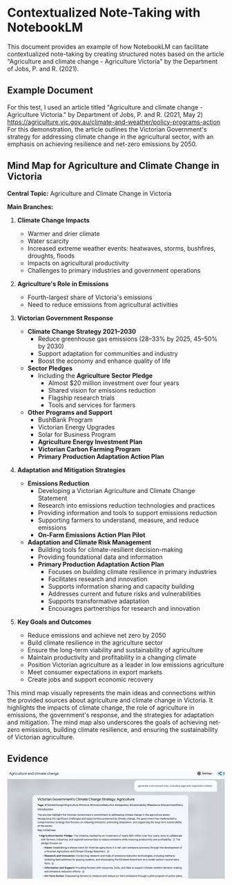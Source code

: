# Contextualized Note-Taking with NotebookLM

This document provides an example of how NotebookLM can facilitate contextualized note-taking by creating structured notes based on the article "Agriculture and climate change - Agriculture Victoria" by the Department of Jobs, P. and R. (2021).

## Example Document

For this test, I used an article titled "Agriculture and climate change - Agriculture Victoria." by Department of Jobs, P. and R. (2021, May 2) https://agriculture.vic.gov.au/climate-and-weather/policy-programs-action ‌
For this demonstration, the article outlines the Victorian Government's strategy for addressing climate change in the agricultural sector, with an emphasis on achieving resilience and net-zero emissions by 2050.

## Mind Map for Agriculture and Climate Change in Victoria

**Central Topic:** Agriculture and Climate Change in Victoria

**Main Branches:**

1.  **Climate Change Impacts**
    *   Warmer and drier climate
    *   Water scarcity
    *   Increased extreme weather events: heatwaves, storms, bushfires, droughts, floods
    *   Impacts on agricultural productivity
    *   Challenges to primary industries and government operations

2.  **Agriculture's Role in Emissions**
    *   Fourth-largest share of Victoria's emissions
    *   Need to reduce emissions from agricultural activities

3.  **Victorian Government Response**
    *   **Climate Change Strategy 2021–2030**
        *   Reduce greenhouse gas emissions (28–33% by 2025, 45–50% by 2030)
        *   Support adaptation for communities and industry
        *   Boost the economy and enhance quality of life
    *   **Sector Pledges**
        *   Including the **Agriculture Sector Pledge**
            *   Almost $20 million investment over four years
            *   Shared vision for emissions reduction
            *   Flagship research trials
            *   Tools and services for farmers
    *   **Other Programs and Support**
        *   BushBank Program
        *   Victorian Energy Upgrades
        *   Solar for Business Program
        *   **Agriculture Energy Investment Plan**
        *   **Victorian Carbon Farming Program**
        *   **Primary Production Adaptation Action Plan**

4.  **Adaptation and Mitigation Strategies**
    *   **Emissions Reduction**
        *   Developing a Victorian Agriculture and Climate Change Statement
        *   Research into emissions reduction technologies and practices
        *   Providing information and tools to support emissions reduction
        *   Supporting farmers to understand, measure, and reduce emissions
        *   **On-Farm Emissions Action Plan Pilot**
    *   **Adaptation and Climate Risk Management**
        *   Building tools for climate-resilient decision-making
        *   Providing foundational data and information
        *   **Primary Production Adaptation Action Plan**
            *   Focuses on building climate resilience in primary industries
            *   Facilitates research and innovation
            *   Supports information sharing and capacity building
            *   Addresses current and future risks and vulnerabilities
            *   Supports transformative adaptation
            *   Encourages partnerships for research and innovation

5.  **Key Goals and Outcomes**
    *   Reduce emissions and achieve net zero by 2050
    *   Build climate resilience in the agriculture sector
    *   Ensure the long-term viability and sustainability of agriculture
    *   Maintain productivity and profitability in a changing climate
    *   Position Victorian agriculture as a leader in low emissions agriculture
    *   Meet consumer expectations in export markets
    *   Create jobs and support economic recovery

This mind map visually represents the main ideas and connections within the provided sources about agriculture and climate change in Victoria. It highlights the impacts of climate change, the role of agriculture in emissions, the government's response, and the strategies for adaptation and mitigation. The mind map also underscores the goals of achieving net-zero emissions, building climate resilience, and ensuring the sustainability of Victorian agriculture.

## Evidence

![Contextualized Note-Taking](link_to_contextualized_Note_Taking.png)
